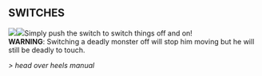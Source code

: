 ## SWITCHES

![](texture-switch.left)![](texture-switch.right?clear-both&float-right)Simply push the switch to switch things off and on!  
**WARNING**: Switching a deadly monster off will stop him moving but he will
still be deadly to touch.

*> head over heels manual*
